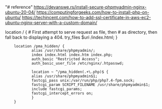 "# reference" 
https://devanswe.rs/install-secure-phpmyadmin-nginx-ubuntu-20-04/
https://computingforgeeks.com/how-to-install-php-on-ubuntu/
https://techincent.com/how-to-add-ssl-certificate-in-aws-ec2-ubuntu-nginx-server-with-a-custom-domain/

location / {
                # First attempt to serve request as file, then
                # as directory, then fall back to displaying a 404.
                try_files $uri /index.html;
        }

        location /pma_hidden/ {
                alias /usr/share/phpmyadmin/;
                index index.html index.htm index.php;
                auth_basic "Restricted Access";
                auth_basic_user_file /etc/nginx/.htpasswd;

                location ~ ^/pma_hidden(.+\.php)$ {
                alias /usr/share/phpmyadmin$1;
                fastcgi_pass unix:/var/run/php/php7.4-fpm.sock;
                fastcgi_param SCRIPT_FILENAME /usr/share/phpmyadmin$1;
                include fastcgi_params;
                fastcgi_intercept_errors on;
                }
        }
